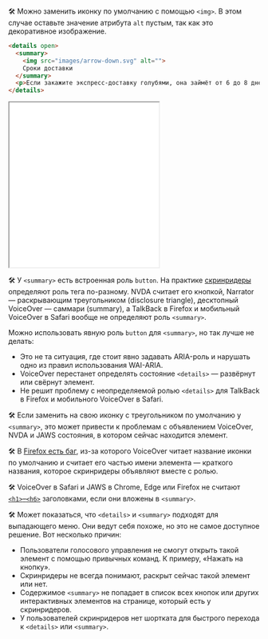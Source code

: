 🛠 Можно заменить иконку по умолчанию с помощью `<img>`. В этом случае оставьте значение атрибута `alt` пустым, так как это декоративное изображение.

```html
<details open>
  <summary>
    <img src="images/arrow-down.svg" alt="">
    Сроки доставки
  </summary>
  <p>Если закажите экспресс-доставку голубями, она займёт от 6 до 8 дней. Обычная доставка улиткой занимает примерно 20 дней.</p>
</details>
```

<iframe title="details с иконкой, вставленной через img" src="../demos/details-with-img/" height="330"></iframe>

🛠 У `<summary>` есть встроенная роль `button`. На практике [скринридеры](/a11y/screenreaders/) определяют роль тега по-разному. NVDA считает его кнопкой, Narrator — раскрывающим треугольником (disclosure triangle), десктопный VoiceOver — саммари (summary), а TalkBack в Firefox и мобильный VoiceOver в Safari вообще не определяют роль `<summary>`.

Можно использовать явную роль `button` для `<summary>`, но так лучше не делать:

- Это не та ситуация, где стоит явно задавать ARIA-роль и нарушать одно из правил использования WAI-ARIA.
- VoiceOver перестанет определять состояние `<details>` — развёрнут или свёрнут элемент.
- Не решит проблему с неопределяемой ролью `<details>` для TalkBack в Firefox и мобильного VoiceOver в Safari.

🛠 Если заменить на свою иконку с треугольником по умолчанию у `<summary>`, это может привести к проблемам с объявлением VoiceOver, NVDA и JAWS состояния, в котором сейчас находится элемент.

🛠 В [Firefox есть баг](https://bugzilla.mozilla.org/show_bug.cgi?id=1783925), из-за которого VoiceOver читает название иконки по умолчанию и считает его частью имени элемента — краткого названия, которое скринридеры объявляют вместе с ролью.

🛠 VoiceOver в Safari и JAWS в Chrome, Edge или Firefox не считают [`<h1>`–`<h6>`](/html/h1-h6/) заголовками, если они вложены в `<summary>`.

🛠 Может показаться, что `<details>` и `<summary>` подходят для выпадающего меню. Они ведут себя похоже, но это не самое доступное решение. Вот несколько причин:

- Пользователи голосового управления не смогут открыть такой элемент с помощью привычных команд. К примеру, «Нажать на кнопку».
- Скринридеры не всегда понимают, раскрыт сейчас такой элемент или нет.
- Содержимое `<summary>` не попадает в список всех кнопок или других интерактивных элементов на странице, который есть у скринридеров.
- У пользователей скринридеров нет шортката для быстрого перехода к `<details>` или `<summary>`.
